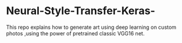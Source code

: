 # Neural-Style-Transfer-Keras-
This repo explains how to generate art using deep learning on custom photos ,using the power of pretrained classic VGG16 net.
